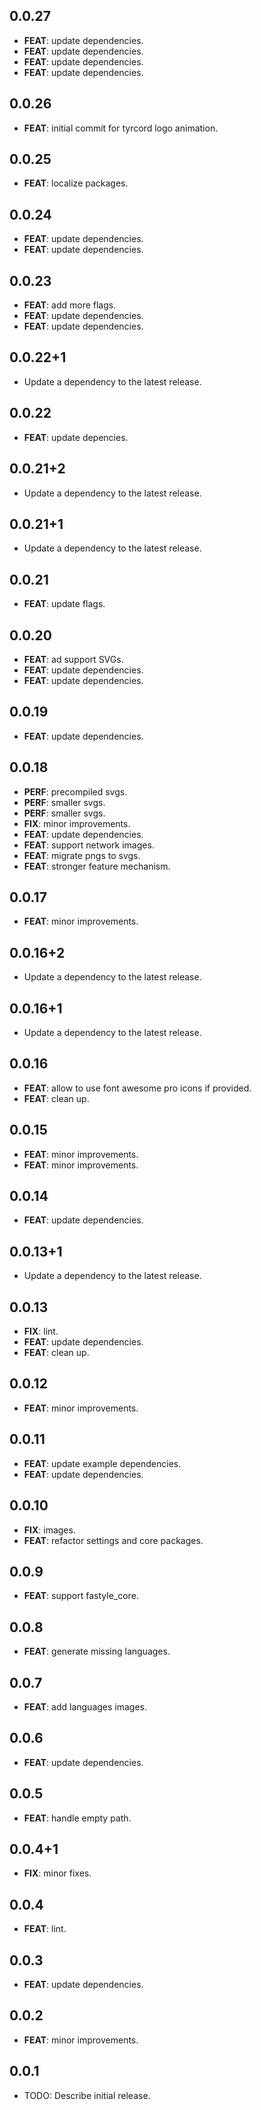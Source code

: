 ## 0.0.27

 - **FEAT**: update dependencies.
 - **FEAT**: update dependencies.
 - **FEAT**: update dependencies.
 - **FEAT**: update dependencies.

## 0.0.26

 - **FEAT**: initial commit for tyrcord logo animation.

## 0.0.25

 - **FEAT**: localize packages.

## 0.0.24

 - **FEAT**: update dependencies.
 - **FEAT**: update dependencies.

## 0.0.23

 - **FEAT**: add more flags.
 - **FEAT**: update dependencies.
 - **FEAT**: update dependencies.

## 0.0.22+1

 - Update a dependency to the latest release.

## 0.0.22

 - **FEAT**: update depencies.

## 0.0.21+2

 - Update a dependency to the latest release.

## 0.0.21+1

 - Update a dependency to the latest release.

## 0.0.21

 - **FEAT**: update flags.

## 0.0.20

 - **FEAT**: ad support SVGs.
 - **FEAT**: update dependencies.
 - **FEAT**: update dependencies.

## 0.0.19

 - **FEAT**: update dependencies.

## 0.0.18

 - **PERF**: precompiled svgs.
 - **PERF**: smaller svgs.
 - **PERF**: smaller svgs.
 - **FIX**: minor improvements.
 - **FEAT**: update dependencies.
 - **FEAT**: support network images.
 - **FEAT**: migrate pngs to svgs.
 - **FEAT**: stronger feature mechanism.

## 0.0.17

 - **FEAT**: minor improvements.

## 0.0.16+2

 - Update a dependency to the latest release.

## 0.0.16+1

 - Update a dependency to the latest release.

## 0.0.16

 - **FEAT**: allow to use font awesome pro icons if provided.
 - **FEAT**: clean up.

## 0.0.15

 - **FEAT**: minor improvements.
 - **FEAT**: minor improvements.

## 0.0.14

 - **FEAT**: update dependencies.

## 0.0.13+1

 - Update a dependency to the latest release.

## 0.0.13

 - **FIX**: lint.
 - **FEAT**: update dependencies.
 - **FEAT**: clean up.

## 0.0.12

 - **FEAT**: minor improvements.

## 0.0.11

 - **FEAT**: update example dependencies.
 - **FEAT**: update dependencies.

## 0.0.10

 - **FIX**: images.
 - **FEAT**: refactor settings and core packages.

## 0.0.9

 - **FEAT**: support fastyle_core.

## 0.0.8

 - **FEAT**: generate missing languages.

## 0.0.7

 - **FEAT**: add languages images.

## 0.0.6

 - **FEAT**: update dependencies.

## 0.0.5

 - **FEAT**: handle empty path.

## 0.0.4+1

 - **FIX**: minor fixes.

## 0.0.4

 - **FEAT**: lint.

## 0.0.3

 - **FEAT**: update dependencies.

## 0.0.2

 - **FEAT**: minor improvements.

## 0.0.1

* TODO: Describe initial release.
